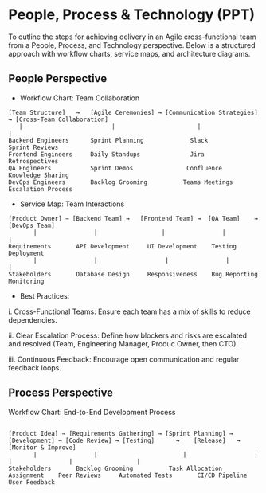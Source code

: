 # People, Process & Technology (PPT)

To outline the steps for achieving delivery in an Agile cross-functional team from a People, Process, and Technology perspective. 
Below is a structured approach with workflow charts, service maps, and architecture diagrams.

## People Perspective

 - Workflow Chart: Team Collaboration

```
[Team Structure]   →   [Agile Ceremonies] → [Communication Strategies] → [Cross-Team Collaboration]
   |                         |                       |                            |
Backend Engineers      Sprint Planning             Slack                          Sprint Reviews
Frontend Engineers     Daily Standups              Jira                            Retrospectives
QA Engineers           Sprint Demos               Confluence                      Knowledge Sharing
DevOps Engineers       Backlog Grooming          Teams Meetings                  Escalation Process

```
- Service Map: Team Interactions

```
[Product Owner] → [Backend Team] →   [Frontend Team] →  [QA Team]    →      [DevOps Team]
       |                |                  |                |                |
Requirements       API Development     UI Development    Testing           Deployment
       |                |                   |                |                |
Stakeholders       Database Design     Responsiveness    Bug Reporting     Monitoring
```

- Best Practices:

i. Cross-Functional Teams: Ensure each team has a mix of skills to reduce dependencies.

ii. Clear Escalation Process: Define how blockers and risks are escalated and resolved (Team, Engineering Manager, Produc Owner, then CTO).

iii. Continuous Feedback: Encourage open communication and regular feedback loops.


## Process Perspective

Workflow Chart: End-to-End Development Process 

```

[Product Idea] → [Requirements Gathering] → [Sprint Planning] → [Development] → [Code Review] → [Testing]      →    [Release]   →      [Monitor & Improve]
       |                |                        |                   |                |                |                  |
Stakeholders       Backlog Grooming          Task Allocation     Assignment    Peer Reviews     Automated Tests       CI/CD Pipeline        User Feedback

```
